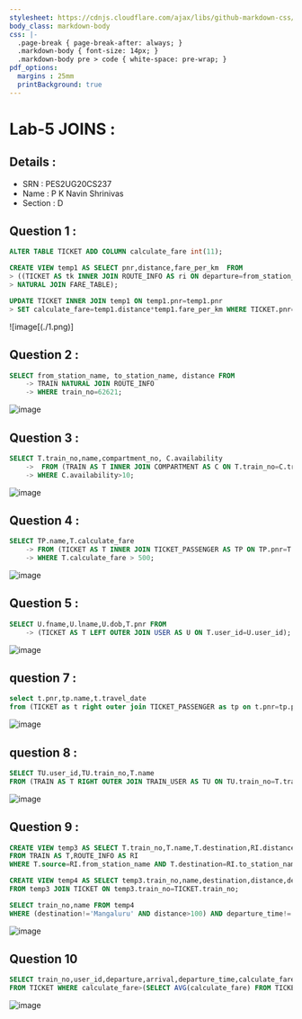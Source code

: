 ```yaml
---
stylesheet: https://cdnjs.cloudflare.com/ajax/libs/github-markdown-css/2.10.0/github-markdown.min.css
body_class: markdown-body
css: |-
  .page-break { page-break-after: always; }
  .markdown-body { font-size: 14px; }
  .markdown-body pre > code { white-space: pre-wrap; }
pdf_options:
  margins : 25mm
  printBackground: true
---
```

# Lab-5 JOINS :

## Details : 
- SRN : PES2UG20CS237
- Name : P K Navin Shrinivas 
- Section : D

## Question 1 : 

```sql
ALTER TABLE TICKET ADD COLUMN calculate_fare int(11);

CREATE VIEW temp1 AS SELECT pnr,distance,fare_per_km  FROM
> ((TICKET AS tk INNER JOIN ROUTE_INFO AS ri ON departure=from_station_name AND arrival=to_station_name )
> NATURAL JOIN FARE_TABLE);

UPDATE TICKET INNER JOIN temp1 ON temp1.pnr=temp1.pnr 
> SET calculate_fare=temp1.distance*temp1.fare_per_km WHERE TICKET.pnr=temp1.pnr;
```

![image[(./1.png)]

## Question 2 : 

```sql
SELECT from_station_name, to_station_name, distance FROM
    -> TRAIN NATURAL JOIN ROUTE_INFO
    -> WHERE train_no=62621;
```
![image](./2.png)

## Question 3 : 

```sql
SELECT T.train_no,name,compartment_no, C.availability
    ->  FROM (TRAIN AS T INNER JOIN COMPARTMENT AS C ON T.train_no=C.train_no)
    -> WHERE C.availability>10;
```
![image](./3.png)

## Question 4 : 

```sql
SELECT TP.name,T.calculate_fare
    -> FROM (TICKET AS T INNER JOIN TICKET_PASSENGER AS TP ON TP.pnr=T.pnr)
    -> WHERE T.calculate_fare > 500;
```

![image](./4.png)

## Question 5 : 

```sql
SELECT U.fname,U.lname,U.dob,T.pnr FROM
    -> (TICKET AS T LEFT OUTER JOIN USER AS U ON T.user_id=U.user_id);
```
![image](./5.png)

## question 7 : 

```sql
select t.pnr,tp.name,t.travel_date 
from (TICKET as t right outer join TICKET_PASSENGER as tp on t.pnr=tp.pnr);
```
![image](./7.png)

## question 8 : 

```sql
SELECT TU.user_id,TU.train_no,T.name 
FROM (TRAIN AS T RIGHT OUTER JOIN TRAIN_USER AS TU ON TU.train_no=T.train_no);
```
![image](./8.png)


## Question 9 : 
```sql
CREATE VIEW temp3 AS SELECT T.train_no,T.name,T.destination,RI.distance
FROM TRAIN AS T,ROUTE_INFO AS RI
WHERE T.source=RI.from_station_name AND T.destination=RI.to_station_name;

CREATE VIEW temp4 AS SELECT temp3.train_no,name,destination,distance,departure_time 
FROM temp3 JOIN TICKET ON temp3.train_no=TICKET.train_no;

SELECT train_no,name FROM temp4 
WHERE (destination!='Mangaluru' AND distance>100) AND departure_time!='20:00:00';
```
![image](./9.png)

## Question 10 
```sql
SELECT train_no,user_id,departure,arrival,departure_time,calculate_fare 
FROM TICKET WHERE calculate_fare>(SELECT AVG(calculate_fare) FROM TICKET);
```
![image](./10.png)
